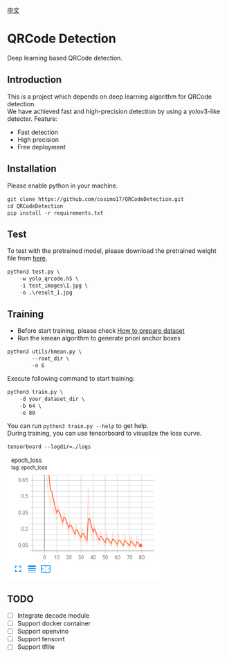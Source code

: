 [中文](README_zh.md)
# QRCode Detection
Deep learning based QRCode detection.

## Introduction
This is a project which depends on deep learning algorithm for QRCode detection.  
We have achieved fast and high-precision detection by using a yolov3-like detecter.
Feature:
+ Fast detection
+ High precision
+ Free deployment

## Installation
Please enable python in your machine.
```shell
git clone https://github.com/cosimo17/QRCodeDetection.git
cd QRCodeDetection
pip install -r requirements.txt

```
## Test
To test with the pretrained model, please download the pretrained weight file from [here](https://drive.google.com/file/d/1lqlQySkYehgkVJjZtRnYAICla7qSnxeG/view?usp=sharing).
```shell
python3 test.py \
	-w yolo_qrcode.h5 \
	-i test_images\1.jpg \
	-o .\result_1.jpg
```

## Training
* Before start training, please check [How to prepare dataset](data_generator/README.md)
* Run the kmean algorithm to generate priori anchor boxes
```shell
python3 utils/kmean.py \
		--root_dir \
		-n 6
```

Execute following command to start training:
```shell
python3 train.py \
	-d your_dataset_dir \
	-b 64 \
	-e 80
```
You can run ```python3 train.py --help``` to get help.  
During training, you can use tensorboard to visualize the loss curve.
```shell
tensorboard --logdir=./logs
```
![loss](assets/loss_curve.png)  

## TODO
- [ ] Integrate decode module  
- [ ] Support docker container  
- [ ] Support openvino  
- [ ] Support tensorrt  
- [ ] Support tflite
